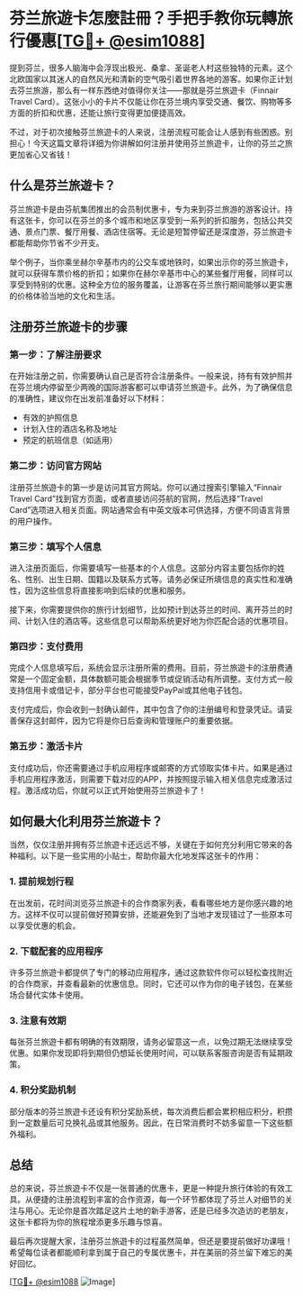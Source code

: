 # 芬兰旅遊卡怎麼註冊？手把手教你玩轉旅行優惠[[TG💪+ @esim1088](https://t.me/s/esim1088)]

提到芬兰，很多人脑海中会浮现出极光、桑拿、圣诞老人村这些独特的元素。这个北欧国家以其迷人的自然风光和清新的空气吸引着世界各地的游客。如果你正计划去芬兰旅游，那么有一样东西绝对值得你关注——那就是芬兰旅遊卡（Finnair Travel Card）。这张小小的卡片不仅能让你在芬兰境内享受交通、餐饮、购物等多方面的折扣和优惠，还能让旅行变得更加便捷高效。

不过，对于初次接触芬兰旅遊卡的人来说，注册流程可能会让人感到有些困惑。别担心！今天这篇文章将详细为你讲解如何注册并使用芬兰旅遊卡，让你的芬兰之旅更加省心又省钱！

## 什么是芬兰旅遊卡？

芬兰旅遊卡是由芬航集团推出的会员制优惠卡，专为来到芬兰旅游的游客设计。持有这张卡，你可以在芬兰的多个城市和地区享受到一系列的折扣服务，包括公共交通、景点门票、餐厅用餐、酒店住宿等。无论是短暂停留还是深度游，芬兰旅遊卡都能帮助你节省不少开支。

举个例子，当你乘坐赫尔辛基市内的公交车或地铁时，如果出示你的芬兰旅遊卡，就可以获得车票价格的折扣；如果你在赫尔辛基市中心的某些餐厅用餐，同样可以享受到特别的优惠。这种全方位的服务覆盖，让游客在芬兰旅行期间能够以更实惠的价格体验当地的文化和生活。

## 注册芬兰旅遊卡的步骤

### 第一步：了解注册要求

在开始注册之前，你需要确认自己是否符合注册条件。一般来说，持有有效护照并在芬兰境内停留至少两晚的国际游客都可以申请芬兰旅遊卡。此外，为了确保信息的准确性，建议你在出发前准备好以下材料：

- 有效的护照信息
- 计划入住的酒店名称及地址
- 预定的航班信息（如适用）

### 第二步：访问官方网站

注册芬兰旅遊卡的第一步是访问其官方网站。你可以通过搜索引擎输入“Finnair Travel Card”找到官方页面，或者直接访问芬航的官网，然后选择“Travel Card”选项进入相关页面。网站通常会有中英文版本可供选择，方便不同语言背景的用户操作。

### 第三步：填写个人信息

进入注册页面后，你需要填写一些基本的个人信息。这部分内容主要包括你的姓名、性别、出生日期、国籍以及联系方式等。请务必保证所填信息的真实性和准确性，因为这些信息将直接影响到后续的优惠和服务。

接下来，你需要提供你的旅行计划细节，比如预计到达芬兰的时间、离开芬兰的时间、计划入住的酒店等。这些信息可以帮助系统更好地为你匹配合适的优惠项目。

### 第四步：支付费用

完成个人信息填写后，系统会显示注册所需的费用。目前，芬兰旅遊卡的注册费通常是一个固定金额，具体数额可能会根据季节或促销活动有所调整。支付方式一般支持信用卡或借记卡，部分平台也可能接受PayPal或其他电子钱包。

支付完成后，你会收到一封确认邮件，其中包含了你的注册编号和登录凭证。请妥善保存这封邮件，因为它将是你日后查询和管理账户的重要依据。

### 第五步：激活卡片

支付成功后，你还需要通过手机应用程序或邮寄的方式领取实体卡片。如果是通过手机应用程序激活，则需要下载对应的APP，并按照提示输入相关信息完成激活过程。激活成功后，你就可以正式开始使用芬兰旅遊卡了！

## 如何最大化利用芬兰旅遊卡？

当然，仅仅注册并拥有芬兰旅遊卡还远远不够，关键在于如何充分利用它带来的各种福利。以下是一些实用的小贴士，帮助你最大化地发挥这张卡的作用：

### 1. 提前规划行程

在出发前，花时间浏览芬兰旅遊卡的合作商家列表，看看哪些地方是你感兴趣的地方。这样不仅可以提前做好预算安排，还能避免到了当地才发现错过了一些原本可以享受优惠的机会。

### 2. 下载配套的应用程序

许多芬兰旅遊卡都提供了专门的移动应用程序，通过这款软件你可以轻松查找附近的合作商家，并查看最新的优惠信息。同时，它还可以作为你的电子钱包，在某些场合替代实体卡使用。

### 3. 注意有效期

每张芬兰旅遊卡都有明确的有效期限，请务必留意这一点，以免过期无法继续享受优惠。如果你发现即将到期但仍想延长使用时间，可以联系客服咨询是否有延期政策。

### 4. 积分奖励机制

部分版本的芬兰旅遊卡还设有积分奖励系统，每次消费后都会累积相应积分，积攒到一定数量后可兑换礼品或其他服务。因此，在日常消费时不妨多留意一下这些额外福利。

## 总结

总的来说，芬兰旅遊卡不仅是一张普通的优惠卡，更是一种提升旅行体验的有效工具。从便捷的注册流程到丰富的合作资源，每一个环节都体现了芬兰人对细节的关注与用心。无论你是首次踏足这片土地的新手游客，还是已经多次造访的老朋友，这张卡都将为你的旅程增添更多乐趣与惊喜。

最后再次提醒大家，注册芬兰旅遊卡的过程虽然简单，但还是要提前做好功课哦！希望每位读者都能顺利拿到属于自己的专属优惠卡，并在美丽的芬兰留下难忘的美好回忆。

[[TG💪+ @esim1088](https://t.me/s/esim1088) ![Image](https://i.postimg.cc/4NQfJmqS/Snipaste-2025-05-13-00-14-12.png)]